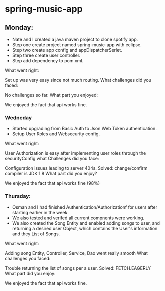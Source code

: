 # spring-music-app
## Monday: 
- Nate and I created a java maven project to clone spotify app.
- Step one create project named spring-music-app with eclipse.
- Step two create app config and appDispatcherSerlet.
- Step three create user controller.
- Step add dependency to pom.xml.

What went right:

Set up was very easy since not much routing.
What challenges did you faced:

No challenges so far.
What part you enjoyed:

We enjoyed the fact that api works fine.

### Wedneday
- Started upgrading from Basic Auth to Json Web Token authentication.
- Setup User Roles and Websecurity config.

What went right:

User Authorization is easy after implementing user roles through the securityConfig
what Challenges did you face:

Configuration issues leading to server 404s.  Solved: change/confirm compiler is JDK 1.8
What part did you enjoy?

We enjoyed the fact that api works fine (98%)

### Thursday:
- Osman and I had finished Authentication/Authorizationf for users after starting earlier in the week.
- We also tested and verifed all current compnents were working.
- We also created the Song Entity and enabled adding songs to user, and returning a desired user Object, which contains the User's information and they List of Songs.

What went right:

Adding song Entity, Controller, Service, Dao went really smooth
What challenges you faced:

Trouble returning the list of songs per a user.   Solved: FETCH.EAGERLY
What part did you enjoy:

We enjoyed the fact that api works fine.
